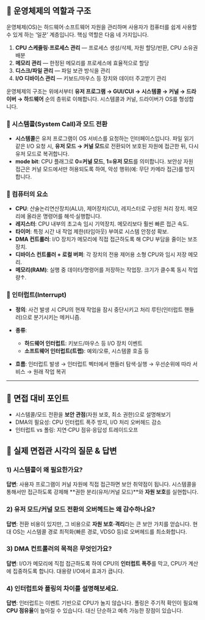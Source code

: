 ## 🔹 운영체제의 역할과 구조

운영체제(OS)는 하드웨어·소프트웨어 자원을 관리하며 사용자가 컴퓨터를 쉽게 사용할 수 있게 하는 ‘일꾼’ 계층입니다. 핵심 역할은 다음 네 가지입니다.

1. **CPU 스케줄링·프로세스 관리** — 프로세스 생성/삭제, 자원 할당/반환, CPU 소유권 배분
2. **메모리 관리** — 한정된 메모리를 프로세스에 효율적으로 할당
3. **디스크/파일 관리** — 파일 보관 방식을 관리
4. **I/O 디바이스 관리** — 키보드/마우스 등 장치와 데이터 주고받기 관리

운영체제의 구조는 위에서부터 **유저 프로그램 → GUI/CUI → 시스템콜 → 커널 → 드라이버 → 하드웨어** 순의 층위로 이해합니다. 시스템콜과 커널, 드라이버가 OS를 형성합니다.

### 🔹 시스템콜(System Call)과 모드 전환

* **시스템콜**은 유저 프로그램이 OS 서비스를 요청하는 인터페이스입니다. 파일 읽기 같은 I/O 요청 시, **유저 모드 → 커널 모드**로 전환되어 보호된 자원에 접근한 뒤, 다시 유저 모드로 복귀합니다.
* **mode bit**: CPU 플래그로 **0=커널 모드**, **1=유저 모드**를 의미합니다. 보안상 자원 접근은 커널 모드에서만 허용되도록 하여, 악성 행위(예: 무단 카메라 접근)를 방지합니다.

### 🔹 컴퓨터의 요소

* **CPU**: 산술논리연산장치(ALU), 제어장치(CU), 레지스터로 구성된 처리 장치. 메모리에 올라온 명령어를 해석·실행합니다.
* **레지스터**: CPU 내부의 초고속 임시 기억장치. 메모리보다 훨씬 빠른 접근 속도.
* **타이머**: 특정 시간 내 작업 제한(타임아웃) 부여로 시스템 안정성 확보.
* **DMA 컨트롤러**: I/O 장치가 메모리에 직접 접근하도록 해 CPU 부담을 줄이는 보조 장치.
* **디바이스 컨트롤러 + 로컬 버퍼**: 각 장치의 전용 제어용 소형 CPU와 임시 저장 메모리.
* **메모리(RAM)**: 실행 중 데이터/명령어를 저장하는 작업장. 크기가 클수록 동시 작업량↑.

### 🔹 인터럽트(Interrupt)

* **정의**: 사건 발생 시 CPU의 현재 작업을 잠시 중단시키고 처리 루틴(인터럽트 핸들러)으로 분기시키는 메커니즘.
* **종류**:

  * **하드웨어 인터럽트**: 키보드/마우스 등 I/O 장치 이벤트
  * **소프트웨어 인터럽트(트랩)**: 예외/오류, 시스템콜 호출 등
* **흐름**: 인터럽트 발생 → 인터럽트 벡터에서 핸들러 탐색·실행 → 우선순위에 따라 서비스 → 원래 작업 복귀

---

## 🔹 면접 대비 포인트

* 시스템콜/모드 전환을 **보안 관점**(자원 보호, 최소 권한)으로 설명해보기
* DMA의 필요성: CPU 인터럽트 폭주 방지, I/O 처리 오버헤드 감소
* 인터럽트 vs 폴링: 지연·CPU 점유·응답성 트레이드오프

## 🔹 실제 면접관 시각의 질문 & 답변

### 1) 시스템콜이 왜 필요한가요?

**답변**: 사용자 프로그램이 커널 자원에 직접 접근하면 보안 취약점이 됩니다. 시스템콜을 통해서만 접근하도록 강제해 **권한 분리(유저/커널 모드)**와 **자원 보호**를 실현합니다.

### 2) 유저 모드/커널 모드 전환의 오버헤드는 왜 감수하나요?

**답변**: 전환 비용이 있지만, 그 비용으로 **자원 보호·격리**라는 큰 보안 가치를 얻습니다. 현대 OS는 시스템콜 경로 최적화(빠른 경로, VDSO 등)로 오버헤드를 최소화합니다.

### 3) DMA 컨트롤러의 목적은 무엇인가요?

**답변**: I/O가 메모리에 직접 접근하도록 하여 CPU의 **인터럽트 폭주**를 막고, CPU가 계산에 집중하도록 합니다. 대용량 I/O에서 효과가 큽니다.

### 4) 인터럽트와 폴링의 차이를 설명해보세요.

**답변**: 인터럽트는 이벤트 기반으로 CPU가 놀지 않습니다. 폴링은 주기적 확인이 필요해 **CPU 점유율**이 높아질 수 있습니다. 대신 단순하고 예측 가능한 장점이 있습니다.
